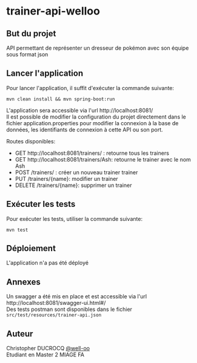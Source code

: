 # trainer-api-welloo

## But du projet
API permettant de représenter un dresseur de pokémon avec son équipe sous format json

## Lancer l'application
Pour lancer l'application, il suffit d'exécuter la commande suivante:
```
mvn clean install && mvn spring-boot:run
```
L'application sera accessible via l'url http://localhost:8081/  
Il est possible de modifier la configuration du projet directement dans le fichier application.properties pour modifier la connexion à la base de données, les identifiants de connexion à cette API ou son port.

Routes disponibles:
- GET http://localhost:8081/trainers/ : retourne  tous les trainers
- GET http://localhost:8081/trainers/Ash: retourne le trainer avec le nom Ash
- POST /trainers/ : créer un nouveau trainer trainer
- PUT /trainers/{name}: modifier un trainer
- DELETE /trainers/{name}: supprimer un trainer

## Exécuter les tests
Pour exécuter les tests, utiliser la commande suivante:
```
mvn test
```

## Déploiement
L'application n'a pas été déployé

## Annexes
Un swagger a été mis en place et est accessible via l'url http://localhost:8081/swagger-ui.html#/  
Des tests postman sont disponibles dans le fichier `src/test/resources/trainer-api.json`

## Auteur

Christopher DUCROCQ [@well-oo](https://github.com/well-oo)  
Etudiant en Master 2 MIAGE FA